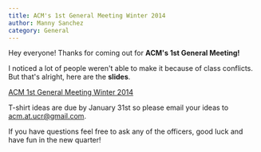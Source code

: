```yaml
---
title: ACM's 1st General Meeting Winter 2014 
author: Manny Sanchez
category: General
---
```

<p>Hey everyone! Thanks for coming out for <b>ACM's 1st General Meeting!</b></p>
<p>I noticed a lot of people weren't able to make it because of class conflicts. But that's alright, here are the <b>slides</b>.</p>
<p><a href="http://slid.es/acmucr/acm-1st-general-meeting-winter-2013">ACM 1st General Meeting Winter 2014</a></p>
<p>T-shirt ideas are due by January 31st so please email your ideas to <a href="mailto:acm.at.ucr@gmail.com?Subject=ACM%20T-shirt%20Design">acm.at.ucr@gmail.com</a>.</p>
<p>If you have questions feel free to ask any of the officers, good luck and have fun in the new quarter!</p>